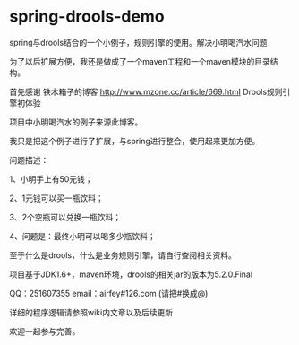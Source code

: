 spring-drools-demo
==================

spring与drools结合的一个小例子，规则引擎的使用。解决小明喝汽水问题

为了以后扩展方便，我还是做成了一个maven工程和一个maven模块的目录结构。

首先感谢 铁木箱子的博客 http://www.mzone.cc/article/669.html Drools规则引擎初体验 

项目中小明喝汽水的例子来源此博客。

我只是把这个例子进行了扩展，与spring进行整合，使用起来更加方便。

问题描述：

1、小明手上有50元钱；

2、1元钱可以买一瓶饮料；

3、2个空瓶可以兑换一瓶饮料；

4、问题是：最终小明可以喝多少瓶饮料；


至于什么是drools，什么是业务规则引擎，请自行查阅相关资料。


项目基于JDK1.6+，maven环境，drools的相关jar的版本为5.2.0.Final

QQ：251607355
email：airfey#126.com (请把#换成@)

详细的程序逻辑请参照wiki内文章以及后续更新

欢迎一起参与完善。

